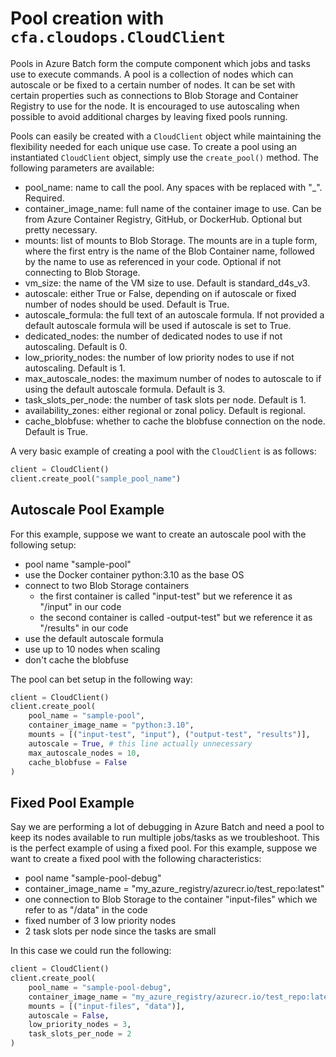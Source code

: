 # Pool creation with `cfa.cloudops.CloudClient`

Pools in Azure Batch form the compute component which jobs and tasks use to execute commands. A pool is a collection of nodes which can autoscale or be fixed to a certain number of nodes. It can be set with certain properties such as connections to Blob Storage and Container Registry to use for the node. It is encouraged to use autoscaling when possible to avoid additional charges by leaving fixed pools running.

Pools can easily be created with a `CloudClient` object while maintaining the flexibility needed for each unique use case. To create a pool using an instantiated `CloudClient` object, simply use the `create_pool()` method. The following parameters are available:
- pool_name: name to call the pool. Any spaces with be replaced with "_". Required.
- container_image_name: full name of the container image to use. Can be from Azure Container Registry, GitHub, or DockerHub. Optional but pretty necessary.
- mounts: list of mounts to Blob Storage. The mounts are in a tuple form, where the first entry is the name of the Blob Container name, followed by the name to use as referenced in your code. Optional if not connecting to Blob Storage.
- vm_size: the name of the VM size to use. Default is standard_d4s_v3.
- autoscale: either True or False, depending on if autoscale or fixed number of nodes should be used. Default is True.
- autoscale_formula: the full text of an autoscale formula. If not provided a default autoscale formula will be used if autoscale is set to True.
- dedicated_nodes: the number of dedicated nodes to use if not autoscaling. Default is 0.
- low_priority_nodes: the number of low priority nodes to use if not autoscaling. Default is 1.
- max_autoscale_nodes: the maximum number of nodes to autoscale to if using the default autoscale formula. Default is 3.
- task_slots_per_node: the number of task slots per node. Default is 1.
- availability_zones: either regional or zonal policy. Default is regional.
- cache_blobfuse: whether to cache the blobfuse connection on the node. Default is True.

A very basic example of creating a pool with the `CloudClient` is as follows:
```python
client = CloudClient()
client.create_pool("sample_pool_name")
```

## Autoscale Pool Example

For this example, suppose we want to create an autoscale pool with the following setup:
- pool name "sample-pool"
- use the Docker container python:3.10 as the base OS
- connect to two Blob Storage containers
    - the first container is called "input-test" but we reference it as "/input" in our code
    - the second container is called -output-test" but we reference it as "/results" in our code
- use the default autoscale formula
- use up to 10 nodes when scaling
- don't cache the blobfuse

The pool can bet setup in the following way:
```python
client = CloudClient()
client.create_pool(
    pool_name = "sample-pool",
    container_image_name = "python:3.10",
    mounts = [("input-test", "input"), ("output-test", "results")],
    autoscale = True, # this line actually unnecessary
    max_autoscale_nodes = 10,
    cache_blobfuse = False
)
```

## Fixed Pool Example

Say we are performing a lot of debugging in Azure Batch and need a pool to keep its nodes available to run multiple jobs/tasks as we troubleshoot. This is the perfect example of using a fixed pool. For this example, suppose we want to create a fixed pool with the following characteristics:
- pool name "sample-pool-debug"
- container_image_name = "my_azure_registry/azurecr.io/test_repo:latest"
- one connection to Blob Storage to the container "input-files" which we refer to as "/data" in the code
- fixed number of 3 low priority nodes
- 2 task slots per node since the tasks are small

In this case we could run the following:
```python
client = CloudClient()
client.create_pool(
    pool_name = "sample-pool-debug",
    container_image_name = "my_azure_registry/azurecr.io/test_repo:latest",
    mounts = [("input-files", "data")],
    autoscale = False,
    low_priority_nodes = 3,
    task_slots_per_node = 2
)
```
